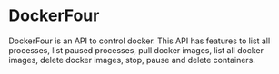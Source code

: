 # DockerFour
DockerFour is an API to control docker. This API has features to list all processes, list paused processes, pull docker images, list all docker images, delete docker images, stop, pause and delete containers.
